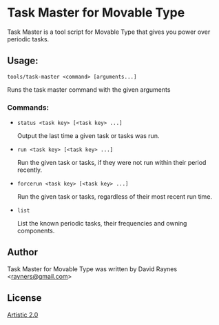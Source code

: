 # Task Master for Movable Type #

Task Master is a tool script for Movable Type that gives you power over periodic tasks.

## Usage: ##

    tools/task-master <command> [arguments...]

Runs the task master command with the given arguments

### Commands: ###

* `status <task key> [<task key> ...]`

  Output the last time a given task or tasks was run.
  
* `run <task key> [<task key> ...]`

  Run the given task or tasks, if they were not run within their period recently.
  
* `forcerun <task key> [<task key> ...]`

  Run the given task or tasks, regardless of their most recent run time.

* `list`

  List the known periodic tasks, their frequencies and owning components.
  
## Author ##

Task Master for Movable Type was written by David Raynes &lt;<rayners@gmail.com>>

## License ##

[Artistic 2.0](http://www.perlfoundation.org/artistic_license_2_0)




